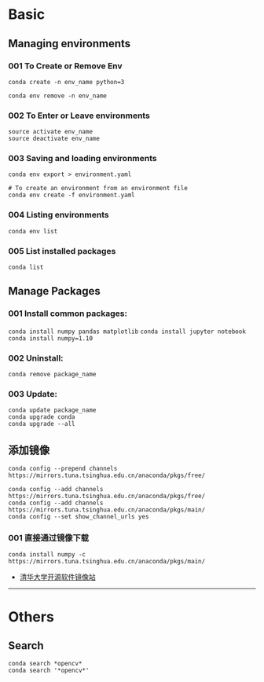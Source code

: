 #  Basic

## Managing environments

### 001 To Create or Remove Env

```
conda create -n env_name python=3

conda env remove -n env_name
```

### 002 To Enter or Leave environments

```
source activate env_name
source deactivate env_name
```

### 003 Saving and loading environments

```
conda env export > environment.yaml

# To create an environment from an environment file
conda env create -f environment.yaml
```

### 004 Listing environments

```
conda env list
```

### 005 List installed packages
```
conda list
```



## Manage Packages

### 001 Install common packages:

`conda install numpy pandas matplotlib`
`conda install jupyter notebook`
`conda install numpy=1.10`

### 002 Uninstall:

```
conda remove package_name
```

### 003 Update:

```
conda update package_name
conda upgrade conda
conda upgrade --all
```



## 添加镜像

```shell
conda config --prepend channels https://mirrors.tuna.tsinghua.edu.cn/anaconda/pkgs/free/
```

```shell
conda config --add channels https://mirrors.tuna.tsinghua.edu.cn/anaconda/pkgs/free/
conda config --add channels https://mirrors.tuna.tsinghua.edu.cn/anaconda/pkgs/main/
conda config --set show_channel_urls yes
```

###  001 直接通过镜像下载
```shell
conda install numpy -c https://mirrors.tuna.tsinghua.edu.cn/anaconda/pkgs/main/
```

- [清华大学开源软件镜像站](https://mirror.tuna.tsinghua.edu.cn/help/anaconda/)

----

# Others

## Search

```shell
conda search *opencv*
conda search '*opencv*'
```
